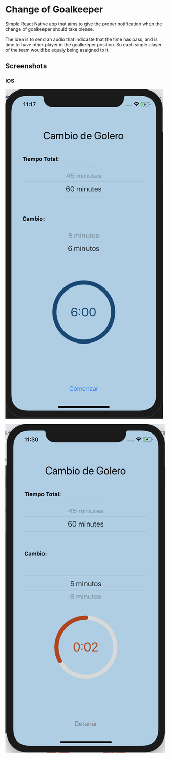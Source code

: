 # Change of Goalkeeper
Simple React Native app that aims to give the proper notification when the change of goalkeeper should take please.

The idea is to send an audio that indicaste that the time has pass, and is time to have other player in the goalkeeper position. So each single player of the team would be equaly being assigned to it.

## Screenshots

### IOS
![IOS image 1](/screenshots/ios_1.png?raw=true)

![IOS image 2](/screenshots/ios_2.png?raw=true)
